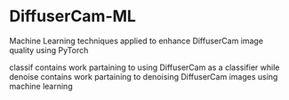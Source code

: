 # DiffuserCam-ML
Machine Learning techniques applied to enhance DiffuserCam image quality using PyTorch

classif contains work partaining to using DiffuserCam as a classifier while denoise contains work partaining to denoising DiffuserCam images using machine learning 
